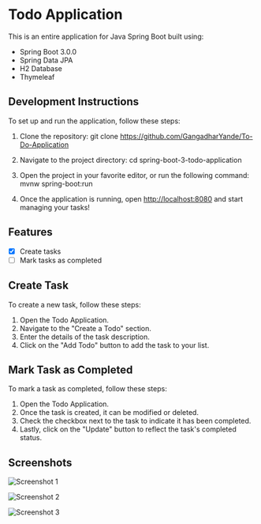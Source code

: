 # Todo Application

This is an entire application for Java Spring Boot built using:

- Spring Boot 3.0.0
- Spring Data JPA
- H2 Database
- Thymeleaf

## Development Instructions

To set up and run the application, follow these steps:

1. Clone the repository:
git clone https://github.com/GangadharYande/To-Do-Application



2. Navigate to the project directory:
cd spring-boot-3-todo-application



3. Open the project in your favorite editor, or run the following command:
mvnw spring-boot:run



4. Once the application is running, open [http://localhost:8080](http://localhost:8080) and start managing your tasks!

## Features

- [x] Create tasks
- [ ] Mark tasks as completed

## Create Task

To create a new task, follow these steps:

1. Open the Todo Application.
2. Navigate to the "Create a Todo" section.
3. Enter the details of the task description.
4. Click on the "Add Todo" button to add the task to your list.

## Mark Task as Completed

To mark a task as completed, follow these steps:

1. Open the Todo Application.
2. Once the task is created, it can be modified or deleted.
3. Check the checkbox next to the task to indicate it has been completed.
4. Lastly, click on the "Update" button to reflect the task's completed status.

## Screenshots

![Screenshot 1](https://github.com/GangadharYande/To-Do-Application/assets/36783781/4ff1b10e-cdb0-4f21-bc19-081c76e5b936)

![Screenshot 2](https://github.com/GangadharYande/To-Do-Application/assets/36783781/673c5020-3daa-4496-89e9-b470d066d5f2)

![Screenshot 3](https://github.com/GangadharYande/To-Do-Application/assets/36783781/fcaca442-6292-4388-8cc4-835c213a4609)

